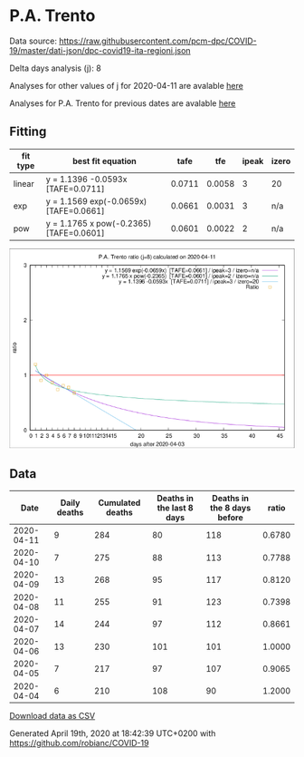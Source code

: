 # P.A. Trento

Data source: https://raw.githubusercontent.com/pcm-dpc/COVID-19/master/dati-json/dpc-covid19-ita-regioni.json

Delta days analysis (j): 8

Analyses for other values of j for 2020-04-11 are avalable [here](../2020-04-11/README.md)

Analyses for P.A. Trento for previous dates are avalable [here](../README.md)

## Fitting 
|fit type|best fit equation|tafe|tfe|ipeak|izero|
|-------|-----|--------|------|---|---|
|linear|y = 1.1396 -0.0593x  [TAFE=0.0711]|0.0711|0.0058|3|20|
|exp|y = 1.1569 exp(-0.0659x)  [TAFE=0.0661]|0.0661|0.0031|3|n/a|
|pow|y = 1.1765 x pow(-0.2365)  [TAFE=0.0601]|0.0601|0.0022|2|n/a|

![Plot](COVID-19_p.a._trento_j8_2020-04-11.png)

## Data
|Date|Daily deaths|Cumulated deaths|Deaths in the last 8 days|Deaths in the 8 days before|ratio|
|----|----------|-----------|-------|--------------------|-----|
|2020-04-11|9|284|80|118|0.6780|
|2020-04-10|7|275|88|113|0.7788|
|2020-04-09|13|268|95|117|0.8120|
|2020-04-08|11|255|91|123|0.7398|
|2020-04-07|14|244|97|112|0.8661|
|2020-04-06|13|230|101|101|1.0000|
|2020-04-05|7|217|97|107|0.9065|
|2020-04-04|6|210|108|90|1.2000|

[Download data as CSV](COVID-19_p.a._trento_j8_2020-04-11.csv)

Generated April 19th, 2020 at 18:42:39 UTC+0200 with https://github.com/robianc/COVID-19
